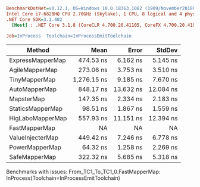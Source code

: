 ``` ini

BenchmarkDotNet=v0.12.1, OS=Windows 10.0.18363.1082 (1909/November2018Update/19H2)
Intel Core i7-6820HQ CPU 2.70GHz (Skylake), 1 CPU, 8 logical and 4 physical cores
.NET Core SDK=3.1.402
  [Host] : .NET Core 3.1.8 (CoreCLR 4.700.20.41105, CoreFX 4.700.20.41903), X64 RyuJIT

Job=InProcess  Toolchain=InProcessEmitToolchain  

```
|           Method |        Mean |     Error |    StdDev |
|----------------- |------------:|----------:|----------:|
| ExpressMapperMap |   474.53 ns |  6.162 ns |  5.145 ns |
|   AgileMapperMap |   273.06 ns |  3.753 ns |  3.510 ns |
|    TinyMapperMap | 1,276.15 ns |  9.185 ns |  7.670 ns |
|    AutoMapperMap |   848.17 ns | 13.632 ns | 12.084 ns |
|       MapsterMap |   147.35 ns |  2.334 ns |  2.183 ns |
|     StaticsMapperMap |    98.51 ns |  1.867 ns |  1.559 ns |
| HigLaboMapperMap |   557.93 ns | 11.151 ns | 12.394 ns |
|    FastMapperMap |          NA |        NA |        NA |
| ValueInjecterMap |   449.42 ns |  7.246 ns |  6.778 ns |
|   PowerMapperMap |    64.32 ns |  1.258 ns |  2.269 ns |
|    SafeMapperMap |   322.32 ns |  5.685 ns |  5.318 ns |

Benchmarks with issues:
  From_TC1_To_TC1_0.FastMapperMap: InProcess(Toolchain=InProcessEmitToolchain)
